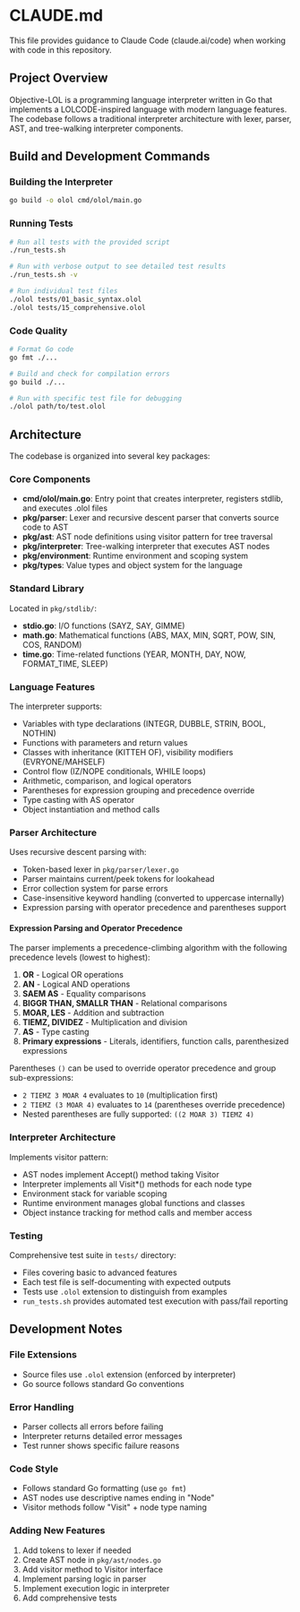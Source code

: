 # CLAUDE.md

This file provides guidance to Claude Code (claude.ai/code) when working with code in this repository.

## Project Overview

Objective-LOL is a programming language interpreter written in Go that implements a LOLCODE-inspired language with modern language features. The codebase follows a traditional interpreter architecture with lexer, parser, AST, and tree-walking interpreter components.

## Build and Development Commands

### Building the Interpreter
```bash
go build -o olol cmd/olol/main.go
```

### Running Tests
```bash
# Run all tests with the provided script
./run_tests.sh

# Run with verbose output to see detailed test results
./run_tests.sh -v

# Run individual test files
./olol tests/01_basic_syntax.olol
./olol tests/15_comprehensive.olol
```

### Code Quality
```bash
# Format Go code
go fmt ./...

# Build and check for compilation errors
go build ./...

# Run with specific test file for debugging
./olol path/to/test.olol
```

## Architecture

The codebase is organized into several key packages:

### Core Components
- **cmd/olol/main.go**: Entry point that creates interpreter, registers stdlib, and executes .olol files
- **pkg/parser**: Lexer and recursive descent parser that converts source code to AST
- **pkg/ast**: AST node definitions using visitor pattern for tree traversal
- **pkg/interpreter**: Tree-walking interpreter that executes AST nodes
- **pkg/environment**: Runtime environment and scoping system
- **pkg/types**: Value types and object system for the language

### Standard Library
Located in `pkg/stdlib/`:
- **stdio.go**: I/O functions (SAYZ, SAY, GIMME)
- **math.go**: Mathematical functions (ABS, MAX, MIN, SQRT, POW, SIN, COS, RANDOM)
- **time.go**: Time-related functions (YEAR, MONTH, DAY, NOW, FORMAT_TIME, SLEEP)

### Language Features
The interpreter supports:
- Variables with type declarations (INTEGR, DUBBLE, STRIN, BOOL, NOTHIN)
- Functions with parameters and return values
- Classes with inheritance (KITTEH OF), visibility modifiers (EVRYONE/MAHSELF)
- Control flow (IZ/NOPE conditionals, WHILE loops)
- Arithmetic, comparison, and logical operators
- Parentheses for expression grouping and precedence override
- Type casting with AS operator
- Object instantiation and method calls

### Parser Architecture
Uses recursive descent parsing with:
- Token-based lexer in `pkg/parser/lexer.go`
- Parser maintains current/peek tokens for lookahead
- Error collection system for parse errors
- Case-insensitive keyword handling (converted to uppercase internally)
- Expression parsing with operator precedence and parentheses support

#### Expression Parsing and Operator Precedence
The parser implements a precedence-climbing algorithm with the following precedence levels (lowest to highest):
1. **OR** - Logical OR operations
2. **AN** - Logical AND operations  
3. **SAEM AS** - Equality comparisons
4. **BIGGR THAN, SMALLR THAN** - Relational comparisons
5. **MOAR, LES** - Addition and subtraction
6. **TIEMZ, DIVIDEZ** - Multiplication and division
7. **AS** - Type casting
8. **Primary expressions** - Literals, identifiers, function calls, parenthesized expressions

Parentheses `()` can be used to override operator precedence and group sub-expressions:
- `2 TIEMZ 3 MOAR 4` evaluates to `10` (multiplication first)
- `2 TIEMZ (3 MOAR 4)` evaluates to `14` (parentheses override precedence)
- Nested parentheses are fully supported: `((2 MOAR 3) TIEMZ 4)`

### Interpreter Architecture
Implements visitor pattern:
- AST nodes implement Accept() method taking Visitor
- Interpreter implements all Visit*() methods for each node type
- Environment stack for variable scoping
- Runtime environment manages global functions and classes
- Object instance tracking for method calls and member access

### Testing
Comprehensive test suite in `tests/` directory:
- Files covering basic to advanced features
- Each test file is self-documenting with expected outputs
- Tests use `.olol` extension to distinguish from examples
- `run_tests.sh` provides automated test execution with pass/fail reporting

## Development Notes

### File Extensions
- Source files use `.olol` extension (enforced by interpreter)
- Go source follows standard Go conventions

### Error Handling
- Parser collects all errors before failing
- Interpreter returns detailed error messages
- Test runner shows specific failure reasons

### Code Style
- Follows standard Go formatting (use `go fmt`)
- AST nodes use descriptive names ending in "Node"
- Visitor methods follow "Visit" + node type naming

### Adding New Features
1. Add tokens to lexer if needed
2. Create AST node in `pkg/ast/nodes.go`
3. Add visitor method to Visitor interface
4. Implement parsing logic in parser
5. Implement execution logic in interpreter
6. Add comprehensive tests
